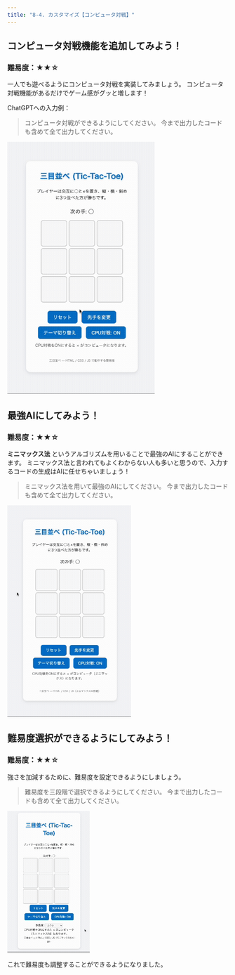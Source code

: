 ```yaml
---
title: "8-4. カスタマイズ【コンピュータ対戦】"
---
```


## コンピュータ対戦機能を追加してみよう！

### 難易度：★★☆

一人でも遊べるようにコンピュータ対戦を実装してみましょう。
コンピュータ対戦機能があるだけでゲーム感がグッと増します！

ChatGPTへの入力例：

> コンピュータ対戦ができるようにしてください。
> 今まで出力したコードも含めて全て出力してください。

![](/images/itboot2025/custom-com-1.gif)

## 最強AIにしてみよう！

### 難易度：★★☆

**ミニマックス法** というアルゴリズムを用いることで最強のAIにすることができます。
ミニマックス法と言われてもよくわからない人も多いと思うので、入力するコードの生成はAIに任せちゃいましょう！

> ミニマックス法を用いて最強のAIにしてください。
> 今まで出力したコードも含めて全て出力してください。

![](/images/itboot2025/custom-com-2.gif)

## 難易度選択ができるようにしてみよう！

### 難易度：★★☆

強さを加減するために、難易度を設定できるようにしましょう。

> 難易度を三段階で選択できるようにしてください。
> 今まで出力したコードも含めて全て出力してください。

![](/images/itboot2025/custom-com-3.gif)

これで難易度も調整することができるようになりました。